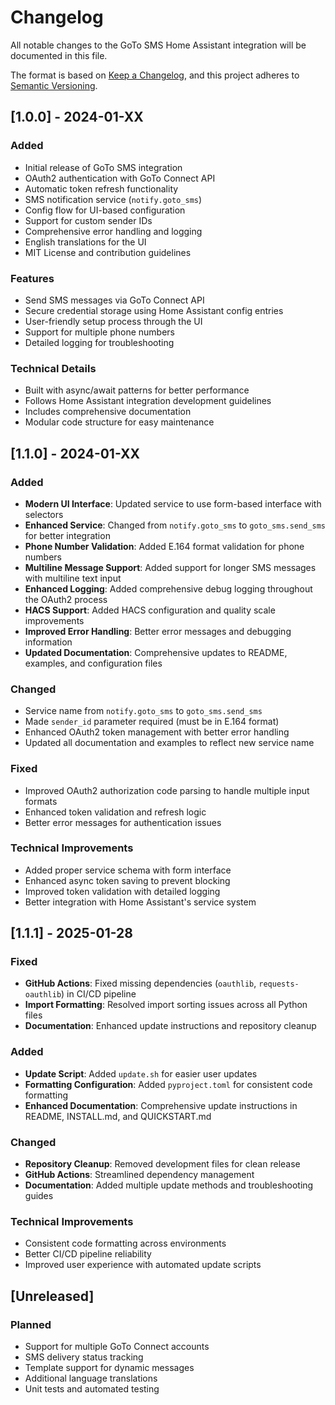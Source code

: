 # Changelog

All notable changes to the GoTo SMS Home Assistant integration will be documented in this file.

The format is based on [Keep a Changelog](https://keepachangelog.com/en/1.0.0/),
and this project adheres to [Semantic Versioning](https://semver.org/spec/v2.0.0.html).

## [1.0.0] - 2024-01-XX

### Added
- Initial release of GoTo SMS integration
- OAuth2 authentication with GoTo Connect API
- Automatic token refresh functionality
- SMS notification service (`notify.goto_sms`)
- Config flow for UI-based configuration
- Support for custom sender IDs
- Comprehensive error handling and logging
- English translations for the UI
- MIT License and contribution guidelines

### Features
- Send SMS messages via GoTo Connect API
- Secure credential storage using Home Assistant config entries
- User-friendly setup process through the UI
- Support for multiple phone numbers
- Detailed logging for troubleshooting

### Technical Details
- Built with async/await patterns for better performance
- Follows Home Assistant integration development guidelines
- Includes comprehensive documentation
- Modular code structure for easy maintenance

## [1.1.0] - 2024-01-XX

### Added
- **Modern UI Interface**: Updated service to use form-based interface with selectors
- **Enhanced Service**: Changed from `notify.goto_sms` to `goto_sms.send_sms` for better integration
- **Phone Number Validation**: Added E.164 format validation for phone numbers
- **Multiline Message Support**: Added support for longer SMS messages with multiline text input
- **Enhanced Logging**: Added comprehensive debug logging throughout the OAuth2 process
- **HACS Support**: Added HACS configuration and quality scale improvements
- **Improved Error Handling**: Better error messages and debugging information
- **Updated Documentation**: Comprehensive updates to README, examples, and configuration files

### Changed
- Service name from `notify.goto_sms` to `goto_sms.send_sms`
- Made `sender_id` parameter required (must be in E.164 format)
- Enhanced OAuth2 token management with better error handling
- Updated all documentation and examples to reflect new service name

### Fixed
- Improved OAuth2 authorization code parsing to handle multiple input formats
- Enhanced token validation and refresh logic
- Better error messages for authentication issues

### Technical Improvements
- Added proper service schema with form interface
- Enhanced async token saving to prevent blocking
- Improved token validation with detailed logging
- Better integration with Home Assistant's service system

## [1.1.1] - 2025-01-28

### Fixed
- **GitHub Actions**: Fixed missing dependencies (`oauthlib`, `requests-oauthlib`) in CI/CD pipeline
- **Import Formatting**: Resolved import sorting issues across all Python files
- **Documentation**: Enhanced update instructions and repository cleanup

### Added
- **Update Script**: Added `update.sh` for easier user updates
- **Formatting Configuration**: Added `pyproject.toml` for consistent code formatting
- **Enhanced Documentation**: Comprehensive update instructions in README, INSTALL.md, and QUICKSTART.md

### Changed
- **Repository Cleanup**: Removed development files for clean release
- **GitHub Actions**: Streamlined dependency management
- **Documentation**: Added multiple update methods and troubleshooting guides

### Technical Improvements
- Consistent code formatting across environments
- Better CI/CD pipeline reliability
- Improved user experience with automated update scripts

## [Unreleased]

### Planned
- Support for multiple GoTo Connect accounts
- SMS delivery status tracking
- Template support for dynamic messages
- Additional language translations
- Unit tests and automated testing 